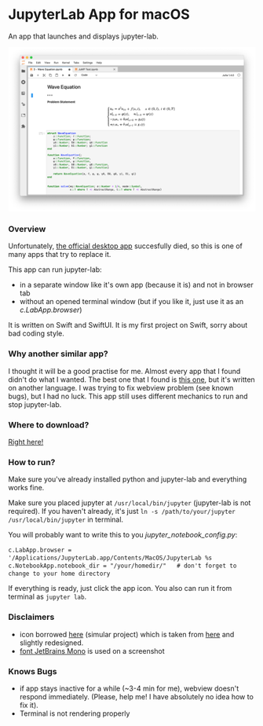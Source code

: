 # JupyterLab App for macOS
An app that launches and displays jupyter-lab.

![screenshot](screenshot.png)

### Overview

Unfortunately, [the official desktop app](https://github.com/jupyterlab/jupyterlab_app) succesfully died,
so this is one of many apps that try to replace it.

This app can run jupyter-lab:

- in a separate window like it's own app (because it is) and not in browser tab
- without an opened terminal window (but if you like it, just use it as an *c.LabApp.browser*)

It is written on Swift and SwiftUI. It is my first project on Swift, sorry about bad coding style.

### Why another similar app?
I thought it will be a good practise for me. Almost every app that I found didn't do what I wanted.
The best one that I found is [this one](https://github.com/nanoant/jupterlab-macos-runner), but it's written on another language.
I was trying to fix webview problem (see known bugs), but I had no luck.
This app still uses different mechanics to run and stop jupyter-lab.

### Where to download?
[Right here!](https://github.com/s-valent/jupyterlab-app/releases)

### How to run?
Make sure you've already installed python and jupyter-lab and everything works fine.

Make sure you placed jupyter at `/usr/local/bin/jupyter` (jupyter-lab is not required).
If you haven't already, it's just `ln -s /path/to/your/jupyter /usr/local/bin/jupyter` in terminal.

You will probably want to write this to you *jupyter_notebook_config.py*:
```
c.LabApp.browser = '/Applications/JupyterLab.app/Contents/MacOS/JupyterLab %s
c.NotebookApp.notebook_dir = "/your/homedir/"   # don't forget to change to your home directory
```
If everything is ready, just click the app icon. You also can run it from terminal as `jupyter lab`.


### Disclaimers
- icon borrowed [here](https://github.com/nanoant/jupterlab-macos-runner) (simular project)
which is taken from [here](https://jupyter.org) and slightly redesigned.
- [font JetBrains Mono](https://www.jetbrains.com/lp/mono/) is used on a screenshot

### Knows Bugs
- if app stays inactive for a while (~3-4 min for me), webview doesn't respond immediately.
(Please, help me! I have absolutely no idea how to fix it).
- Terminal is not rendering properly
